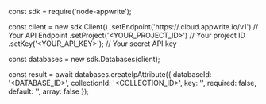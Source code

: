 const sdk = require('node-appwrite');

const client = new sdk.Client()
    .setEndpoint('https://<REGION>.cloud.appwrite.io/v1') // Your API Endpoint
    .setProject('<YOUR_PROJECT_ID>') // Your project ID
    .setKey('<YOUR_API_KEY>'); // Your secret API key

const databases = new sdk.Databases(client);

const result = await databases.createIpAttribute({
    databaseId: '<DATABASE_ID>',
    collectionId: '<COLLECTION_ID>',
    key: '',
    required: false,
    default: '',
    array: false
});
